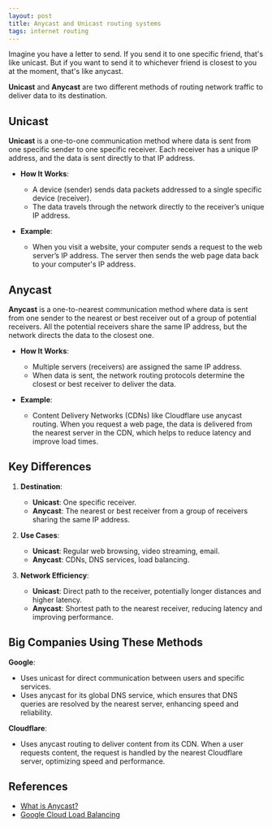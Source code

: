```yaml
---
layout: post
title: Anycast and Unicast routing systems
tags: internet routing
---
```


Imagine you have a letter to send. If you send it to one specific friend, that's like unicast. But if you want to send it to whichever friend is closest to you at the moment, that's like anycast.

**Unicast** and **Anycast** are two different methods of routing network traffic to deliver data to its destination.

## Unicast

**Unicast** is a one-to-one communication method where data is sent from one specific sender to one specific receiver. Each receiver has a unique IP address, and the data is sent directly to that IP address.

- **How It Works**: 
  - A device (sender) sends data packets addressed to a single specific device (receiver).
  - The data travels through the network directly to the receiver’s unique IP address.

- **Example**: 
  - When you visit a website, your computer sends a request to the web server’s IP address. The server then sends the web page data back to your computer's IP address.

## Anycast

**Anycast** is a one-to-nearest communication method where data is sent from one sender to the nearest or best receiver out of a group of potential receivers. All the potential receivers share the same IP address, but the network directs the data to the closest one.

- **How It Works**:
  - Multiple servers (receivers) are assigned the same IP address.
  - When data is sent, the network routing protocols determine the closest or best receiver to deliver the data.

- **Example**:
  - Content Delivery Networks (CDNs) like Cloudflare use anycast routing. When you request a web page, the data is delivered from the nearest server in the CDN, which helps to reduce latency and improve load times.

## Key Differences

1. **Destination**:
   - **Unicast**: One specific receiver.
   - **Anycast**: The nearest or best receiver from a group of receivers sharing the same IP address.

2. **Use Cases**:
   - **Unicast**: Regular web browsing, video streaming, email.
   - **Anycast**: CDNs, DNS services, load balancing.

3. **Network Efficiency**:
   - **Unicast**: Direct path to the receiver, potentially longer distances and higher latency.
   - **Anycast**: Shortest path to the nearest receiver, reducing latency and improving performance.

## Big Companies Using These Methods

**Google**:
   - Uses unicast for direct communication between users and specific services.
   - Uses anycast for its global DNS service, which ensures that DNS queries are resolved by the nearest server, enhancing speed and reliability.

**Cloudflare**:
   - Uses anycast routing to deliver content from its CDN. When a user requests content, the request is handled by the nearest Cloudflare server, optimizing speed and performance.

## References

- [What is Anycast?](https://www.cloudflare.com/learning/cdn/glossary/anycast-network/)
- [Google Cloud Load Balancing](https://cloud.google.com/load-balancing/docs/anycast-architecture)

